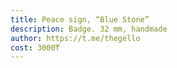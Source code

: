 ```yaml
---
title: Peace sign, “Blue Stone”
description: Badge. 32 mm, handmade
author: https://t.me/thegello
cost: 3000₸
---
```

